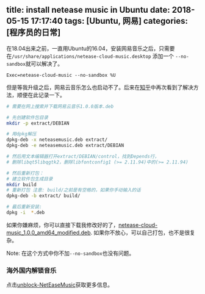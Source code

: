 title: install netease music in Ubuntu
date: 2018-05-15 17:17:40
tags: [Ubuntu, 网易]
categories: [程序员的日常]
---
在18.04出来之前，一直用Ubuntu的16.04，安装网易音乐之后，只需要在`/usr/share/applications/netease-cloud-music.desktop` 添加一个 `--no-sandbox`就可以解决了。
```
Exec=netease-cloud-music --no-sandbox %U
```
<!-- more -->
但是等我升级之后，网易云音乐怎么也启动不了。后来在[知乎](https://www.zhihu.com/question/268165660/answer/377142494)中再次看到了解决方法，顺便在此记录一下。

```bash
# 需要在网上搜索并下载网易云音乐1.0.0版本.deb

# 先创建软件包目录
mkdir -p extract/DEBIAN

# 用dpkg解压
dpkg-deb -x neteasemusic.deb extract/
dpkg-deb -e neteasemusic.deb extract/DEBIAN

# 然后用文本编辑器打开extract/DEBIAN/control，找到Depends行，
# 删除libqt5libqgtk2，删除libfontconfig1 (>= 2.11.94)中的(>= 2.11.94)

# 然后重新打包：
# 建立软件包生成目录
mkdir build
# 重新打包 注意: build/之前是有空格的，如果你手动输入的话
dpkg-deb -b extract/ build/

# 最后重新安装:
dpkg -i  *.deb

```
如果你嫌麻烦，你可以直接下载我修改好的了，[netease-cloud-music_1.0.0_amd64_modified.deb](/file/netease-cloud-music_1.0.0_amd64_modified.deb). 如果你不放心，可以自己打包，也不是很复杂。

Note: 在这个方式中你不加`--no-sandbox`也没有问题。


### 海外国内解锁音乐
点击[unblock-NetEaseMusic](https://github.com/fengjueming/unblock-NetEaseMusic)获取更多信息。